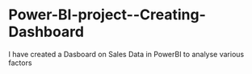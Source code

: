 # Power-BI-project--Creating-Dashboard
I have created a Dasboard on Sales Data in PowerBI to analyse various factors 
